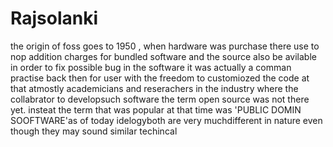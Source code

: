 # Rajsolanki
the origin of foss goes to 1950 , when hardware was purchase there use to nop addition charges for bundled software and the source also be avilable in order to fix possible bug in the software 
it was actually a comman practise back then for user with the freedom to customiozed the code
at that atmostly academicians and reserachers in the industry where the collabrator to developsuch software
the term open source was not there yet. insteat the term that was popular at that time was 'PUBLIC DOMIN SOOFTWARE'as of today idelogyboth are very muchdifferent in nature even though they may sound similar techincal

